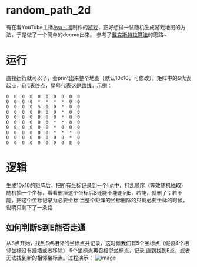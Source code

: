 # random_path_2d
有在看YouTube主播[Ava - 凛](https://www.youtube.com/@AvaLab)制作的[游戏](https://youtu.be/JRL-hyeU7P0)，正好想试一试随机生成游戏地图的方法，于是做了一个简单的deemo出来。
参考了[戴克斯特拉算法](https://en.wikipedia.org/wiki/Dijkstra%27s_algorithm)的思路~

# 运行
直接运行就可以了，会print出来整个地图（默认10x10，可修改），矩阵中的S代表起点，E代表终点，星号代表这是路线。示例：
```
0  0  0  0  0  0  0  0  0  0
0  0  0  0  *  *  *  *  0  0
0  0  0  0  S  0  0  *  0  0
0  0  0  0  0  0  0  *  0  0
0  0  0  0  0  0  0  *  0  0
0  0  0  0  0  0  *  *  0  0
0  0  0  0  0  0  *  0  0  0
0  0  0  0  0  0  *  *  *  0
0  0  0  0  0  0  0  0  *  0
0  0  0  0  0  0  0  0  E  0
```

# 逻辑
生成10x10的矩阵后，把所有坐标记录到一个list中，打乱顺序（等效随机抽取）
随机抽一个坐标，看看删掉这个坐标后S还能不能走到E，若能，就删了；若不能，把这个坐标记录为必要坐标
当整个矩阵的坐标删除的只剩必要坐标的时候，说明只剩下了一条路

## 如何判断S到E能否走通
从S点开始，找到S点相邻的坐标点并记录，这时候我们有5个坐标点（假设4个相邻坐标没有撞墙或者移除）
5个坐标点再召相邻坐标点，记录
直到找到E点，或者无法找到新的相邻坐标点。过程演示：
![image](https://upload.wikimedia.org/wikipedia/commons/2/23/Dijkstras_progress_animation.gif)
